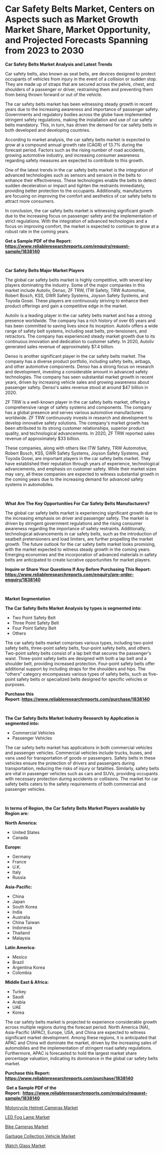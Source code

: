 <p><h1>Car Safety Belts Market, Centers on Aspects such as Market Growth Market Share, Market Opportunity, and Projected Forecasts Spanning from 2023 to 2030</h1></p><p><strong>Car Safety Belts Market Analysis and Latest Trends</strong></p>
<p><p>Car safety belts, also known as seat belts, are devices designed to protect occupants of vehicles from injury in the event of a collision or sudden stop. They are made up of straps that are secured across the pelvis, chest, and shoulders of a passenger or driver, restraining them and preventing them from being thrown forward or out of the vehicle.</p><p>The car safety belts market has been witnessing steady growth in recent years due to the increasing awareness and importance of passenger safety. Governments and regulatory bodies across the globe have implemented stringent safety regulations, making the installation and use of car safety belts mandatory. This, in turn, has driven the demand for car safety belts in both developed and developing countries.</p><p>According to market analysis, the car safety belts market is expected to grow at a compound annual growth rate (CAGR) of 13.7% during the forecast period. Factors such as the rising number of road accidents, growing automotive industry, and increasing consumer awareness regarding safety measures are expected to contribute to this growth.</p><p>One of the latest trends in the car safety belts market is the integration of advanced technologies such as sensors and sensors in the belts to enhance their effectiveness. These technologies enable the belts to detect sudden deceleration or impact and tighten the restraints immediately, providing better protection to the occupants. Additionally, manufacturers are focusing on improving the comfort and aesthetics of car safety belts to attract more consumers.</p><p>In conclusion, the car safety belts market is witnessing significant growth due to the increasing focus on passenger safety and the implementation of strict regulations. With the integration of advanced technologies and a focus on improving comfort, the market is expected to continue to grow at a robust rate in the coming years.</p></p>
<p><strong>Get a Sample PDF of the Report:&nbsp; <a href="https://www.reliableresearchreports.com/enquiry/request-sample/1838140">https://www.reliableresearchreports.com/enquiry/request-sample/1838140</a></strong></p>
<p>&nbsp;</p>
<p><strong>Car Safety Belts Major Market Players</strong></p>
<p><p>The global car safety belts market is highly competitive, with several key players dominating the industry. Some of the major companies in this market include Autoliv, Denso, ZF TRW, ITW Safety, TRW Automotive, Robert Bosch, KSS, GWR Safety Systems, Joyson Safety Systems, and Toyoda Gosei. These players are continuously striving to enhance their product offerings and gain a competitive edge in the market.</p><p>Autoliv is a leading player in the car safety belts market and has a strong presence worldwide. The company has a rich history of over 65 years and has been committed to saving lives since its inception. Autoliv offers a wide range of safety belt systems, including seat belts, pre-tensioners, and retractors. The company has experienced steady market growth due to its continuous innovation and dedication to customer safety. In 2020, Autoliv generated sales revenue of approximately $7.4 billion.</p><p>Denso is another significant player in the car safety belts market. The company has a diverse product portfolio, including safety belts, airbags, and other automotive components. Denso has a strong focus on research and development, investing a considerable amount in advanced safety technologies. The company has seen substantial market growth in recent years, driven by increasing vehicle sales and growing awareness about passenger safety. Denso's sales revenue stood at around $47 billion in 2020.</p><p>ZF TRW is a well-known player in the car safety belts market, offering a comprehensive range of safety systems and components. The company has a global presence and serves various automotive manufacturers worldwide. ZF TRW continuously invests in research and development to develop innovative safety solutions. The company's market growth has been attributed to its strong customer relationships, superior product quality, and technological advancements. In 2020, ZF TRW reported sales revenue of approximately $33 billion.</p><p>These companies, along with others like ITW Safety, TRW Automotive, Robert Bosch, KSS, GWR Safety Systems, Joyson Safety Systems, and Toyoda Gosei, are important players in the car safety belts market. They have established their reputation through years of experience, technological advancements, and emphasis on customer safety. While their market sizes may vary, all these companies are expected to witness substantial growth in the coming years due to the increasing demand for advanced safety systems in automobiles.</p></p>
<p>&nbsp;</p>
<p><strong>What Are The Key Opportunities For Car Safety Belts Manufacturers?</strong></p>
<p><p>The global car safety belts market is experiencing significant growth due to the increasing emphasis on driver and passenger safety. The market is driven by stringent government regulations and the rising consumer awareness regarding the importance of safety restraints. Additionally, technological advancements in car safety belts, such as the introduction of seatbelt pretensioners and load limiters, are further propelling the market growth. The future outlook for the car safety belts market looks promising, with the market expected to witness steady growth in the coming years. Emerging economies and the incorporation of advanced materials in safety belts are anticipated to create lucrative opportunities for market players.</p></p>
<p><strong>Inquire or Share Your Questions If Any Before Purchasing This Report: <a href="https://www.reliableresearchreports.com/enquiry/pre-order-enquiry/1838140">https://www.reliableresearchreports.com/enquiry/pre-order-enquiry/1838140</a></strong></p>
<p>&nbsp;</p>
<p><strong>Market Segmentation</strong></p>
<p><strong>The Car Safety Belts Market Analysis by types is segmented into:</strong></p>
<p><ul><li>Two Point Safety Belt</li><li>Three Point Safety Belt</li><li>Four Point Safety Belt</li><li>Others</li></ul></p>
<p><p>The car safety belts market comprises various types, including two-point safety belts, three-point safety belts, four-point safety belts, and others. Two-point safety belts consist of a lap belt that secures the passenger's waist. Three-point safety belts are designed with both a lap belt and a shoulder belt, providing increased protection. Four-point safety belts offer additional support by including straps for the shoulders and hips. The "others" category encompasses various types of safety belts, such as five-point safety belts or specialized belts designed for specific vehicles or purposes.</p></p>
<p><strong>Purchase this Report:&nbsp;<a href="https://www.reliableresearchreports.com/purchase/1838140">https://www.reliableresearchreports.com/purchase/1838140</a></strong></p>
<p>&nbsp;</p>
<p><strong>The Car Safety Belts Market Industry Research by Application is segmented into:</strong></p>
<p><ul><li>Commercial Vehicles</li><li>Passenger Vehicles</li></ul></p>
<p><p>The car safety belts market has applications in both commercial vehicles and passenger vehicles. Commercial vehicles include trucks, buses, and vans used for transportation of goods or passengers. Safety belts in these vehicles ensure the protection of drivers and passengers during transportation, reducing the risks of injury or fatalities. Similarly, safety belts are vital in passenger vehicles such as cars and SUVs, providing occupants with necessary protection during accidents or collisions. The market for car safety belts caters to the safety requirements of both commercial and passenger vehicles.</p></p>
<p>&nbsp;</p>
<p><strong>In terms of Region, the Car Safety Belts Market Players available by Region are:</strong></p>
<p>
    <p> <strong> North America: </strong>
        <ul>
            <li>United States</li>
            <li>Canada</li>
        </ul>
        </p> 
    <p> <strong> Europe: </strong>
        <ul>
            <li>Germany</li>
            <li>France</li>
            <li>U.K.</li>
            <li>Italy</li>
            <li>Russia</li>
        </ul>
        </p> 
    <p> <strong> Asia-Pacific: </strong>
        <ul>
            <li>China</li>
            <li>Japan</li>
            <li>South Korea</li>
            <li>India</li>
            <li>Australia</li>
            <li>China Taiwan</li>
            <li>Indonesia</li>
            <li>Thailand</li>
            <li>Malaysia</li>
        </ul>
        </p> 
    <p> <strong> Latin America: </strong>
        <ul>
            <li>Mexico</li>
            <li>Brazil</li>
            <li>Argentina Korea</li>
            <li>Colombia</li>
        </ul>
        </p> 
    <p> <strong> Middle East & Africa: </strong>
        <ul>
            <li>Turkey</li>
            <li>Saudi</li>
            <li>Arabia</li>
            <li>UAE</li>
            <li>Korea</li>
        </ul>
    </p>
    </p>
<p><p>The car safety belts market is projected to experience considerable growth across multiple regions during the forecast period. North America (NA), Asia-Pacific (APAC), Europe, USA, and China are expected to witness significant market development. Among these regions, it is anticipated that APAC and China will dominate the market, driven by the increasing sales of automobiles and the implementation of stringent road safety regulations. Furthermore, APAC is forecasted to hold the largest market share percentage valuation, indicating its dominance in the global car safety belts market.</p></p>
<p><strong>Purchase this Report: <a href="https://www.reliableresearchreports.com/purchase/1838140">https://www.reliableresearchreports.com/purchase/1838140</a></strong></p>
<p>&nbsp;<strong>Get a Sample PDF of the Report:&nbsp;&nbsp;<a href="https://www.reliableresearchreports.com/enquiry/request-sample/1838140">https://www.reliableresearchreports.com/enquiry/request-sample/1838140</a></strong></p>
<p><strong></strong></p>
<p><p><a href="https://medium.com/@judyhunter52/analyzing-motorcycle-helmet-cameras-market-global-industry-perspective-and-forecast-2023-to-2030-cd549ebf14fe">Motorcycle Helmet Cameras Market</a></p><p><a href="https://github.com/GroverBarry/Market-Research-Report-List-2/blob/main/led-fog-lamp-market.md">LED Fog Lamp Market</a></p><p><a href="https://medium.com/@heatherhall44/bike-cameras-market-size-reveals-the-best-marketing-channels-in-global-industry-3d2d1e94d1cf">Bike Cameras Market</a></p><p><a href="https://github.com/RickHolmes3/Market-Research-Report-List-2/blob/main/garbage-collection-vehicle-market.md">Garbage Collection Vehicle Market</a></p><p><a href="https://medium.com/@marilynadams76/watch-glass-market-the-key-to-successful-business-strategy-forecast-till-2030-9ff4f99a9ca9">Watch Glass Market</a></p></p>